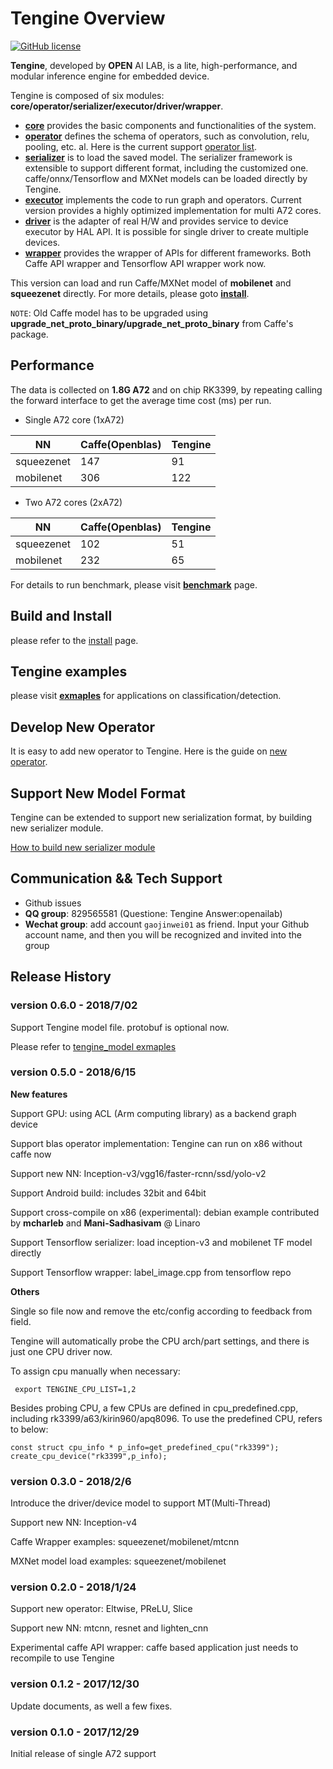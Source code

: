 # Tengine Overview

[![GitHub license](http://OAID.github.io/pics/apache_2.0.svg)](./LICENSE)

**Tengine**, developed by **OPEN** AI LAB, is a lite, high-performance, and modular inference engine for embedded device.

Tengine is composed of six modules: **core/operator/serializer/executor/driver/wrapper**.

- [**core**](core)  provides the basic components and functionalities of the system.
- [**operator**](operator)  defines the schema of operators, such as convolution, relu, pooling, etc. al. Here is the current support [operator list](doc/operator_ir.md). 
- [**serializer**](serializer)  is to load the saved model. The serializer framework is extensible to support different format, including the customized one. caffe/onnx/Tensorflow and MXNet models can be loaded directly by Tengine.
- [**executor**](executor)  implements the code to run graph and operators. Current version provides a highly optimized implementation for multi A72 cores.
- [**driver**](driver)  is the adapter of real H/W and provides service to device executor by HAL API. It is possible for single driver to create multiple devices.
- [**wrapper**](wrapper)  provides the wrapper of APIs for different frameworks. Both Caffe API wrapper and Tensorflow API wrapper work now.


This version can load and run Caffe/MXNet model of **mobilenet** and **squeezenet** directly.  For more details, please goto [**install**](doc/install.md).

`NOTE`: Old Caffe model has to be upgraded using **upgrade_net_proto_binary/upgrade_net_proto_binary** from Caffe's package.

## Performance

The data is collected on **1.8G A72** and on chip RK3399, by repeating calling the forward interface to get the average time cost (ms) per run.

- Single A72 core (1xA72)

|NN  |Caffe(Openblas)|Tengine|
|----|---------------|-------|
|squeezenet|147|91|
|mobilenet|306|122|

- Two A72 cores (2xA72)

|NN  |Caffe(Openblas)|Tengine|
|----|---------------|-------|
|squeezenet|102|51|
|mobilenet|232|65|


For details to run benchmark, please visit [**benchmark**](doc/benchmark.md) page.

## Build and Install
please refer to the [install](doc/install.md) page.

## Tengine examples

please visit **[exmaples](examples/readme.md)** for applications on classification/detection.

## Develop New Operator

It is easy to add new operator to Tengine. Here is the guide on [new operator](doc/operator_dev.md).

## Support New Model Format

Tengine can be extended to support new serialization format, by building new serializer module. 

[How to build new serializer module](doc/serializer_dev.md)

## Communication && Tech Support
* Github issues
* **QQ group**: 829565581 (Questione: Tengine  Answer:openailab)
* **Wechat group**: add account `gaojinwei01` as friend. Input your Github account name, and then you will be recognized and invited into the group

## Release History

### version 0.6.0 - 2018/7/02

Support Tengine model file. protobuf is optional now.

Please refer to [tengine_model exmaples](examples/tengine_model) 

### version 0.5.0 - 2018/6/15

**New features**

Support GPU: using ACL (Arm computing library) as a backend graph device

Support blas operator implementation: Tengine can run on x86 without caffe now

Support new NN: Inception-v3/vgg16/faster-rcnn/ssd/yolo-v2

Support Android build:  includes 32bit and 64bit

Support cross-compile on x86 (experimental): 
    debian example contributed by **mcharleb** and **Mani-Sadhasivam** @ Linaro

Support Tensorflow serializer: load inception-v3 and mobilenet TF model directly

Support Tensorflow wrapper: label_image.cpp from tensorflow repo

**Others**

 Single so file now and remove the etc/config according to feedback from field.
     
Tengine will automatically probe the CPU arch/part settings, and there is just one CPU driver now.

To assign cpu manually when necessary:
     
     export TENGINE_CPU_LIST=1,2 
     


Besides probing CPU, a few CPUs are defined in cpu_predefined.cpp, including rk3399/a63/kirin960/apq8096.
To use the predefined CPU, refers to below:

    const struct cpu_info * p_info=get_predefined_cpu("rk3399");
    create_cpu_device("rk3399",p_info);
    





### version 0.3.0 - 2018/2/6

Introduce the driver/device model to support MT(Multi-Thread)

Support new NN: Inception-v4

Caffe Wrapper examples: squeezenet/mobilenet/mtcnn

MXNet model load examples: squeezenet/mobilenet


### version 0.2.0 - 2018/1/24

Support new operator: Eltwise, PReLU, Slice

Support new NN: mtcnn, resnet and lighten_cnn 

Experimental caffe API wrapper: caffe based application just needs to recompile to use Tengine


### version 0.1.2 - 2017/12/30

Update documents, as well a few fixes.

### version 0.1.0 - 2017/12/29

Initial release of single A72 support




